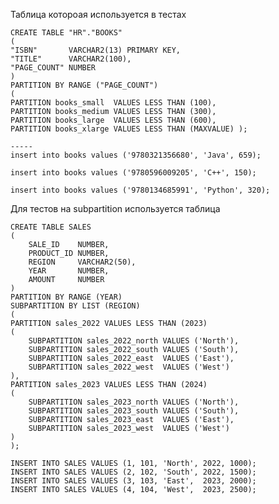 Таблица котороая используется в тестах 

    CREATE TABLE "HR"."BOOKS"
    (
    "ISBN"       VARCHAR2(13) PRIMARY KEY,
    "TITLE"      VARCHAR2(100),
    "PAGE_COUNT" NUMBER
    )
    PARTITION BY RANGE ("PAGE_COUNT")
    (
    PARTITION books_small  VALUES LESS THAN (100),   
    PARTITION books_medium VALUES LESS THAN (300),   
    PARTITION books_large  VALUES LESS THAN (600),   
    PARTITION books_xlarge VALUES LESS THAN (MAXVALUE) );
    
    -----
    insert into books values ('9780321356680', 'Java', 659);
    
    insert into books values ('9780596009205', 'C++', 150);
    
    insert into books values ('9780134685991', 'Python', 320);


Для тестов на subpartition используется таблица 

    CREATE TABLE SALES
    (
        SALE_ID    NUMBER,
        PRODUCT_ID NUMBER,
        REGION     VARCHAR2(50),
        YEAR       NUMBER,
        AMOUNT     NUMBER
    )
    PARTITION BY RANGE (YEAR)
    SUBPARTITION BY LIST (REGION)
    (
    PARTITION sales_2022 VALUES LESS THAN (2023)
    (
        SUBPARTITION sales_2022_north VALUES ('North'),
        SUBPARTITION sales_2022_south VALUES ('South'),
        SUBPARTITION sales_2022_east  VALUES ('East'),
        SUBPARTITION sales_2022_west  VALUES ('West')
    ),
    PARTITION sales_2023 VALUES LESS THAN (2024)
    (
        SUBPARTITION sales_2023_north VALUES ('North'),
        SUBPARTITION sales_2023_south VALUES ('South'),
        SUBPARTITION sales_2023_east  VALUES ('East'),
        SUBPARTITION sales_2023_west  VALUES ('West')
    )
    );

    INSERT INTO SALES VALUES (1, 101, 'North', 2022, 1000);
    INSERT INTO SALES VALUES (2, 102, 'South', 2022, 1500);
    INSERT INTO SALES VALUES (3, 103, 'East',  2023, 2000);
    INSERT INTO SALES VALUES (4, 104, 'West',  2023, 2500);



